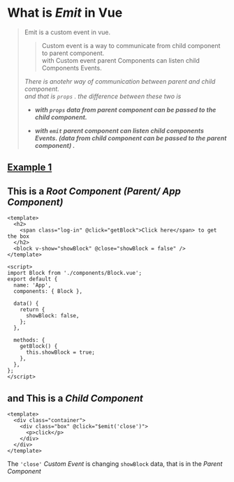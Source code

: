 # What is _Emit_ in Vue

> Emit is a custom event in vue.
>
> > Custom event is a way to communicate from child component to parent component.  
> > with Custom event parent Components can listen child Components Events.
>
> _There is anotehr way of communication between parent and child component.  
> and that is `props` . the difference between these two is_
>
> - _**with `props` data from parent component can be passed to the child component.**_
>
> - _**with `emit` parent component can listen child components Events. (data from child component can be passed to the parent component) .**_

## [Example 1](VUE-emit.md)

## This is a _Root Component (Parent/ App Component)_

```Vue
<template>
  <h2>
    <span class="log-in" @click="getBlock">Click here</span> to get the box
  </h2>
  <block v-show="showBlock" @close="showBlock = false" />
</template>

<script>
import Block from './components/Block.vue';
export default {
  name: 'App',
  components: { Block },

  data() {
    return {
      showBlock: false,
    };
  },

  methods: {
    getBlock() {
      this.showBlock = true;
    },
  },
};
</script>
```

## and This is a _Child Component_

```Vue
<template>
  <div class="container">
    <div class="box" @click="$emit('close')">
      <p>click</p>
    </div>
  </div>
</template>
```

The `'close'` _Custom Event_ is changing `showBlock` data, that is in the _Parent Component_
